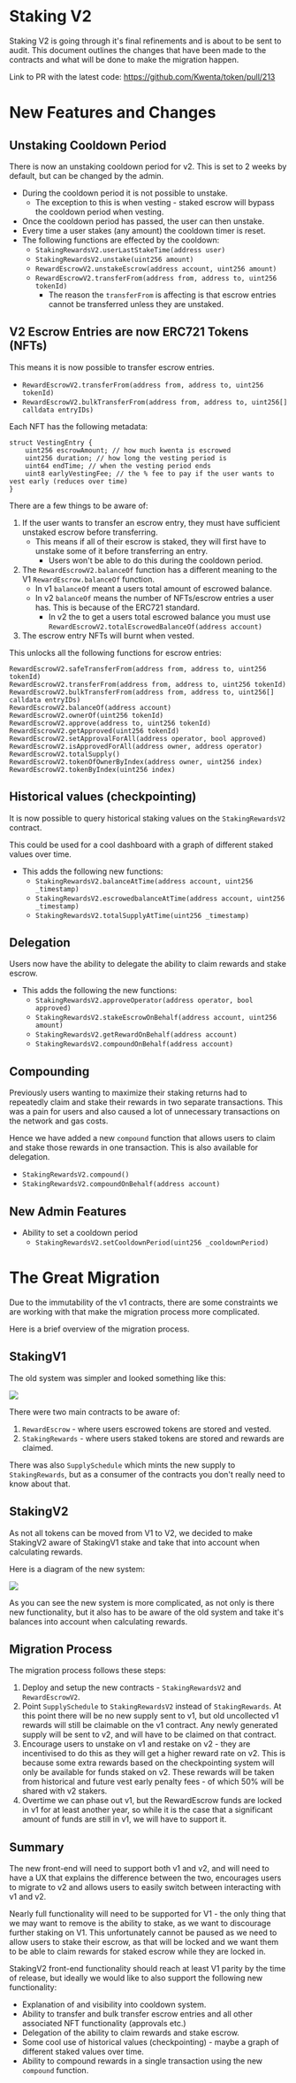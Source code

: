 # Staking V2

Staking V2 is going through it's final refinements and is about to be sent to audit. This document outlines the changes that have been made to the contracts and what will be done to make the migration happen.

Link to PR with the latest code: https://github.com/Kwenta/token/pull/213

# New Features and Changes

## Unstaking Cooldown Period

There is now an unstaking cooldown period for v2. This is set to 2 weeks by default, but can be changed by the admin.
- During the cooldown period it is not possible to unstake.
  - The exception to this is when vesting - staked escrow will bypass the cooldown period when vesting.
- Once the cooldown period has passed, the user can then unstake.
- Every time a user stakes (any amount) the cooldown timer is reset.
- The following functions are effected by the cooldown:
  - `StakingRewardsV2.userLastStakeTime(address user)`
  - `StakingRewardsV2.unstake(uint256 amount)`
  - `RewardEscrowV2.unstakeEscrow(address account, uint256 amount)`
  - `RewardEscrowV2.transferFrom(address from, address to, uint256 tokenId)`
    - The reason the `transferFrom` is affecting is that escrow entries cannot be transferred unless they are unstaked.

## V2 Escrow Entries are now ERC721 Tokens (NFTs)

This means it is now possible to transfer escrow entries.
- `RewardEscrowV2.transferFrom(address from, address to, uint256 tokenId)`
- `RewardEscrowV2.bulkTransferFrom(address from, address to, uint256[] calldata entryIDs)`

Each NFT has the following metadata:
```solidity
struct VestingEntry {
    uint256 escrowAmount; // how much kwenta is escrowed
    uint256 duration; // how long the vesting period is
    uint64 endTime; // when the vesting period ends
    uint8 earlyVestingFee; // the % fee to pay if the user wants to vest early (reduces over time)
}
```

There are a few things to be aware of:
1. If the user wants to transfer an escrow entry, they must have sufficient unstaked escrow before transferring.
   - This means if all of their escrow is staked, they will first have to unstake some of it before transferring an entry.
     - Users won't be able to do this during the cooldown period.
2. The `RewardEscrowV2.balanceOf` function has a different meaning to the V1 `RewardEscrow.balanceOf` function.
   - In v1 `balanceOf` meant a users total amount of escrowed balance.
   - In v2 `balanceOf` means the number of NFTs/escrow entries a user has. This is because of the ERC721 standard.
     - In v2 the to get a users total escrowed balance you must use `RewardEscrowV2.totalEscrowedBalanceOf(address account)`
3. The escrow entry NFTs will burnt when vested.

This unlocks all the following functions for escrow entries:
```solidity
RewardEscrowV2.safeTransferFrom(address from, address to, uint256 tokenId)
RewardEscrowV2.transferFrom(address from, address to, uint256 tokenId)
RewardEscrowV2.bulkTransferFrom(address from, address to, uint256[] calldata entryIDs)
RewardEscrowV2.balanceOf(address account)
RewardEscrowV2.ownerOf(uint256 tokenId)
RewardEscrowV2.approve(address to, uint256 tokenId)
RewardEscrowV2.getApproved(uint256 tokenId)
RewardEscrowV2.setApprovalForAll(address operator, bool approved)
RewardEscrowV2.isApprovedForAll(address owner, address operator)
RewardEscrowV2.totalSupply()
RewardEscrowV2.tokenOfOwnerByIndex(address owner, uint256 index)
RewardEscrowV2.tokenByIndex(uint256 index)
```

## Historical values (checkpointing)

It is now possible to query historical staking values on the `StakingRewardsV2` contract.

This could be used for a cool dashboard with a graph of different staked values over time.

- This adds the following new functions:
  - `StakingRewardsV2.balanceAtTime(address account, uint256 _timestamp)`
  - `StakingRewardsV2.escrowedbalanceAtTime(address account, uint256 _timestamp)`
  - `StakingRewardsV2.totalSupplyAtTime(uint256 _timestamp)`

## Delegation

Users now have the ability to delegate the ability to claim rewards and stake escrow.

- This adds the following the new functions:
  - `StakingRewardsV2.approveOperator(address operator, bool approved)`
  - `StakingRewardsV2.stakeEscrowOnBehalf(address account, uint256 amount)`
  - `StakingRewardsV2.getRewardOnBehalf(address account)`
  - `StakingRewardsV2.compoundOnBehalf(address account)`

## Compounding

Previously users wanting to maximize their staking returns had to repeatedly claim and stake their rewards in two separate transactions. This was a pain for users and also caused a lot of unnecessary transactions on the network and gas costs.

Hence we have added a new `compound` function that allows users to claim and stake those rewards in one transaction. This is also available for delegation.
- `StakingRewardsV2.compound()`
- `StakingRewardsV2.compoundOnBehalf(address account)`

## New Admin Features

- Ability to set a cooldown period
  - `StakingRewardsV2.setCooldownPeriod(uint256 _cooldownPeriod)`

# The Great Migration

Due to the immutability of the v1 contracts, there are some constraints we are working with that make the migration process more complicated.

Here is a brief overview of the migration process.

## StakingV1

The old system was simpler and looked something like this:

![](2023-05-26-17-24-40.png)

There were two main contracts to be aware of:
1. `RewardEscrow` - where users escrowed tokens are stored and vested.
2. `StakingRewards` - where users staked tokens are stored and rewards are claimed.

There was also `SupplySchedule` which mints the new supply to `StakingRewards`, but as a consumer of the contracts you don't really need to know about that.

## StakingV2

As not all tokens can be moved from V1 to V2, we decided to make StakingV2 aware of StakingV1 stake and take that into account when calculating rewards.

Here is a diagram of the new system:

![](2023-05-26-17-33-49.png)

As you can see the new system is more complicated, as not only is there new functionality, but it also has to be aware of the old system and take it's balances into account when calculating rewards.

## Migration Process

The migration process follows these steps:
1. Deploy and setup the new contracts - `StakingRewardsV2` and `RewardEscrowV2`.
2. Point `SupplySchedule` to `StakingRewardsV2` instead of `StakingRewards`. At this point there will be no new supply sent to v1, but old uncollected v1 rewards will still be claimable on the v1 contract. Any newly generated supply will be sent to v2, and will have to be claimed on that contract.
3. Encourage users to unstake on v1 and restake on v2 - they are incentivised to do this as they will get a higher reward rate on v2. This is because some extra rewards based on the checkpointing system will only be available for funds staked on v2. These rewards will be taken from historical and future vest early penalty fees - of which 50% will be shared with v2 stakers.
4. Overtime we can phase out v1, but the RewardEscrow funds are locked in v1 for at least another year, so while it is the case that a significant amount of funds are still in v1, we will have to support it.

## Summary

The new front-end will need to support both v1 and v2, and will need to have a UX that explains the difference between the two, encourages users to migrate to v2 and allows users to easily switch between interacting with v1 and v2.

Nearly full functionality will need to be supported for V1 - the only thing that we may want to remove is the ability to stake, as we want to discourage further staking on V1. This unfortunately cannot be paused as we need to allow users to stake their escrow, as that will be locked and we want them to be able to claim rewards for staked escrow while they are locked in.

StakingV2 front-end functionality should reach at least V1 parity by the time of release, but ideally we would like to also support the following new functionality:
- Explanation of and visibility into cooldown system.
- Ability to transfer and bulk transfer escrow entries and all other associated NFT functionality (approvals etc.)
- Delegation of the ability to claim rewards and stake escrow.
- Some cool use of historical values (checkpointing) - maybe a graph of different staked values over time.
- Ability to compound rewards in a single transaction using the new `compound` function.
